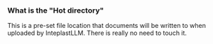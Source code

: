 ### What is the "Hot directory"

This is a pre-set file location that documents will be written to when uploaded by InteplastLLM. There is really no need to touch it.